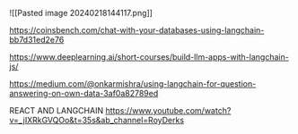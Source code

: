 
![[Pasted image 20240218144117.png]]

https://coinsbench.com/chat-with-your-databases-using-langchain-bb7d31ed2e76


https://www.deeplearning.ai/short-courses/build-llm-apps-with-langchain-js/

https://medium.com/@onkarmishra/using-langchain-for-question-answering-on-own-data-3af0a82789ed


REACT AND LANGCHAIN
https://www.youtube.com/watch?v=_jIXRkGVQOo&t=35s&ab_channel=RoyDerks